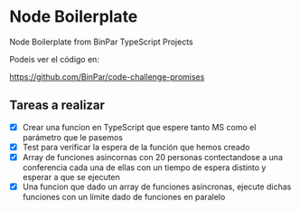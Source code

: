 # Node Boilerplate

Node Boilerplate from BinPar TypeScript Projects

Podeis ver el código en:

https://github.com/BinPar/code-challenge-promises

## Tareas a realizar

- [x] Crear una funcion en TypeScript que espere tanto MS como el parámetro que le pasemos
- [x] Test para verificar la espera de la función que hemos creado
- [x] Array de funciones asincornas con 20 personas contectandose a una conferencia cada una de ellas con un tiempo de espera distinto y esperar a que se ejecuten
- [x] Una funcion que dado un array de funciones asíncronas, ejecute dichas funciones con un límite dado de funciones en paralelo